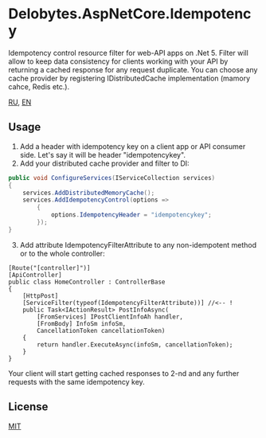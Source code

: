 # Delobytes.AspNetCore.Idempotency
Idempotency control resource filter for web-API apps on .Net 5. Filter will allow to keep data consistency for clients working with your API by returning a cached response for any request duplicate. You can choose any cache provider by registering IDistributedCache implementation (mamory cahce, Redis etc.).

[RU](README.md), [EN](README.en.md)

## Usage
1. Add a header with idempotency key on a client app or API consumer side. Let's say it will be header "idempotencykey".
2. Add your distributed cache provider and filter to DI:  

```csharp
public void ConfigureServices(IServiceCollection services)
{
    services.AddDistributedMemoryCache();
    services.AddIdempotencyControl(options =>
        {
            options.IdempotencyHeader = "idempotencykey";
        });
}
```

3. Add attribute IdempotencyFilterAttribute to any non-idempotent method or to the whole controller:

```
[Route("[controller]")]
[ApiController]
public class HomeController : ControllerBase
{
    [HttpPost]
    [ServiceFilter(typeof(IdempotencyFilterAttribute))] //<-- !
    public Task<IActionResult> PostInfoAsync(
        [FromServices] IPostClientInfoAh handler,
        [FromBody] InfoSm infoSm,
        CancellationToken cancellationToken)
    {
        return handler.ExecuteAsync(infoSm, cancellationToken);
    }
}
```

Your client will start getting cached responses to 2-nd and any further requests with the same idempotency key.

## License
[MIT](https://github.com/a-postx/Delobytes.AspNetCore.Idempotency/blob/master/LICENSE)
